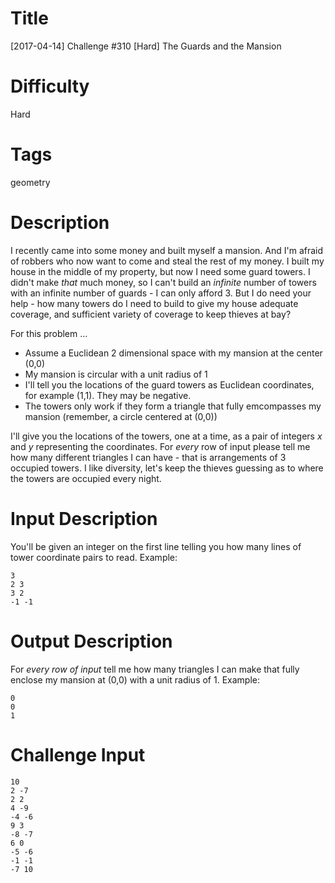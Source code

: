 # Title

[2017-04-14] Challenge #310 [Hard] The Guards and the Mansion

# Difficulty

Hard

# Tags

geometry

# Description

I recently came into some money and built myself a mansion. And I'm afraid of robbers who now want to come and steal the rest of my money. I built my house in the middle of my property, but now I need some guard towers. I didn't make *that* much money, so I can't build an *infinite* number of towers with an infinite number of guards - I can only afford 3. But I do need your help - how many towers do I need to build to give my house adequate coverage, and sufficient variety of coverage to keep thieves at bay?

For this problem ...

- Assume a Euclidean 2 dimensional space with my mansion at the center (0,0)
- My mansion is circular with a unit radius of 1
- I'll tell you the locations of the guard towers as Euclidean coordinates, for example (1,1). They may be negative.
- The towers only work if they form a triangle that fully emcompasses my mansion (remember, a circle centered at (0,0))

I'll give you the locations of the towers, one at a time, as a pair of integers *x* and *y* representing the coordinates. For *every* row of input please tell me how many different triangles I can have - that is arrangements of 3 occupied towers. I like diversity, let's keep the thieves guessing as to where the towers are occupied every night.

# Input Description

You'll be given an integer on the first line telling you how many lines of tower coordinate pairs to read. Example:

    3
    2 3
    3 2
    -1 -1

# Output Description

For *every row of input* tell me how many triangles I can make that fully enclose my mansion at (0,0) with a unit radius of 1. Example:

    0
    0
    1

# Challenge Input

    10
    2 -7
    2 2
    4 -9
    -4 -6
    9 3
    -8 -7
    6 0
    -5 -6
    -1 -1
    -7 10
